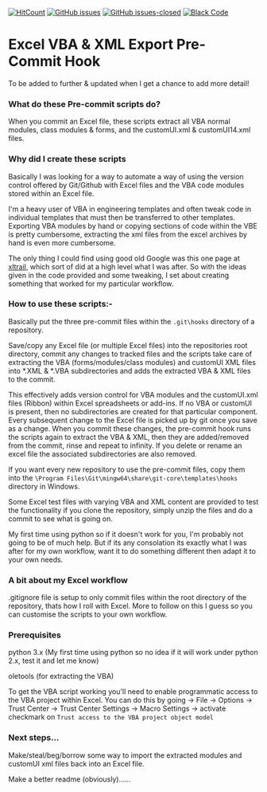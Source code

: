 [![HitCount](http://hits.dwyl.io/Agent6-6-6/Excel-VBA-XML-Export-Pre-Commit-Hook.svg)](http://hits.dwyl.io/Agent6-6-6/Excel-VBA-XML-Export-Pre-Commit-Hook)
[![GitHub issues](https://img.shields.io/github/issues-raw/Agent6-6-6/Excel-VBA-XML-Export-Pre-Commit-Hook.svg?color=RED&style=flat-square)](https://GitHub.com/Agent6-6-6/Excel-VBA-XML-Export-Pre-Commit-Hook/issues)
[![GitHub issues-closed](https://img.shields.io/github/issues-closed-raw/Agent6-6-6/Excel-VBA-XML-Export-Pre-Commit-Hook.svg?color=brightgreen&style=flat-square)](https://GitHub.com/Agent6-6-6/Excel-VBA-XML-Export-Pre-Commit-Hook/issues?q=is%3Aissue+is%3Aclosed)
[![Black Code](https://img.shields.io/badge/code%20style-black-000000.svg?style=flat-square)](https://github.com/ambv/Black)


# Excel VBA & XML Export Pre-Commit Hook

To be added to further & updated when I get a chance to add more detail!

### What do these Pre-commit scripts do?
When you commit an Excel file, these scripts extract all VBA normal modules, class modules & forms, and the customUI.xml & customUI14.xml files. 

### Why did I create these scripts
Basically I was looking for a way to automate a way of using the version control offered by Git/Github with Excel files and the VBA code modules stored within an Excel file. 

I'm a heavy user of VBA in engineering templates and often tweak code in individual templates that must then be transferred to other templates. Exporting VBA modules by hand or copying sections of code within the VBE is pretty cumbersome, extracting the xml files from the excel archives by hand is even more cumbersome.

The only thing I could find using good old Google was this one page at [xltrail](https://www.xltrail.com/blog/auto-export-vba-commit-hook), which sort of did at a high level what I was after. So with the ideas given in the code provided and some tweaking, I set about creating something that worked for my particular workflow. 

### How to use these scripts:-
Basically put the three pre-commit files within the `.git\hooks` directory of a repository.

Save/copy any Excel file (or multiple Excel files) into the repositories root directory, commit any changes to tracked files and the scripts take care of extracting the VBA (forms/modules/class modules) and customUI XML files into *.XML & *.VBA subdirectories and adds the extracted VBA & XML files to the commit. 

This effectively adds version control for VBA modules and the customUI.xml files (Ribbon) within Excel spreadsheets or add-ins. If no VBA or customUI is present, then no subdirectories are created for that particular component. Every subsequent change to the Excel file is picked up by git once you save as a change. When you commit these changes, the pre-commit hook runs the scripts again to extract the VBA & XML, then they are added/removed from the commit, rinse and repeat to infinity. If you delete or rename an excel file the associated subdirectories are also removed. 

If you want every new repository to use the pre-commit files, copy them into the `\Program Files\Git\mingw64\share\git-core\templates\hooks` directory in Windows.

Some Excel test files with varying VBA and XML content are provided to test the functionality if you clone the repository, simply unzip the files and do a commit to see what is going on.

My first time using python so if it doesn't work for you, I'm probably not going to be of much help. But if its any consolation its exactly what I was after for my own workflow, want it to do something different then adapt it to your own needs.

### A bit about my Excel workflow
.gitignore file is setup to only commit files within the root directory of the repository, thats how I roll with Excel. More to follow on this I guess so you can customise the scripts to your own workflow.

### Prerequisites
python 3.x (My first time using python so no idea if it will work under python 2.x, test it and let me know)

oletools (for extracting the VBA)

To get the VBA script working you'll need to enable programmatic access to the VBA project within Excel. You can do this by going -> File -> Options -> Trust Center -> Trust Center Settings -> Macro Settings -> activate checkmark on `Trust access to the VBA project object model`

### Next steps...
Make/steal/beg/borrow some way to import the extracted modules and customUI xml files back into an Excel file.

Make a better readme (obviously)......
